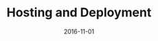---
title: Hosting and Deployment
linktitle: Overview
description: Site builds, automated deployments, and popular hosting solutions.
date: 2016-11-01
publishdate: 2016-11-01
lastmod: 2016-11-01
tags: []
categories: [hosting and deployment]
weight: 01
draft: false
aliases:
toc: false
notesforauthors:
---